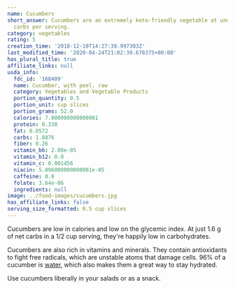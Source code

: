 ```yaml
---
name: Cucumbers
short_answer: Cucumbers are an extremely keto-friendly vegetable at under 2 g of net
  carbs per serving.
category: vegetables
rating: 5
creation_time: '2018-12-10T14:27:39.997303Z'
last_modified_time: '2020-04-24T21:02:39.678375+00:00'
has_plural_title: true
affiliate_links: null
usda_info:
  fdc_id: '168409'
  name: Cucumber, with peel, raw
  category: Vegetables and Vegetable Products
  portion_quantity: 0.5
  portion_unit: cup slices
  portion_grams: 52.0
  calories: 7.800000000000001
  protein: 0.338
  fat: 0.0572
  carbs: 1.8876
  fiber: 0.26
  vitamin_b6: 2.08e-05
  vitamin_b12: 0.0
  vitamin_c: 0.001456
  niacin: 5.096000000000001e-05
  caffeine: 0.0
  folate: 3.64e-06
  ingredients: null
image: ../food-images/cucumbers.jpg
has_affiliate_links: false
serving_size_formatted: 0.5 cup slices
---
```


Cucumbers are low in calories and low on the glycemic index. At just 1.6 g of net carbs in a 1/2 cup serving, they're happily low in carbohydrates.

Cucumbers are also rich in vitamins and minerals. They contain antioxidants to fight free radicals, which are unstable atoms that damage cells. 96% of a cucumber is [water](/water), which also makes them a great way to stay hydrated.

Use cucumbers liberally in your salads or as a snack.
